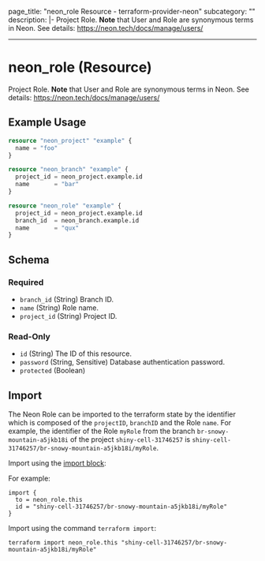 page_title: "neon_role Resource - terraform-provider-neon"
subcategory: ""
description: |-
  Project Role. **Note** that User and Role are synonymous terms in Neon. 
See details: https://neon.tech/docs/manage/users/

---

# neon_role (Resource)

Project Role. **Note** that User and Role are synonymous terms in Neon. 
See details: https://neon.tech/docs/manage/users/


## Example Usage

```terraform
resource "neon_project" "example" {
  name = "foo"
}

resource "neon_branch" "example" {
  project_id = neon_project.example.id
  name       = "bar"
}

resource "neon_role" "example" {
  project_id = neon_project.example.id
  branch_id  = neon_branch.example.id
  name       = "qux"
}
```

<!-- schema generated by tfplugindocs -->
## Schema

### Required

- `branch_id` (String) Branch ID.
- `name` (String) Role name.
- `project_id` (String) Project ID.

### Read-Only

- `id` (String) The ID of this resource.
- `password` (String, Sensitive) Database authentication password.
- `protected` (Boolean)



## Import

The Neon Role can be imported to the terraform state by the identifier which is composed of the `projectID`, `branchID`
and the Role `name`. For example, the identifier of the Role `myRole` from the branch `br-snowy-mountain-a5jkb18i`
of the project `shiny-cell-31746257` is `shiny-cell-31746257/br-snowy-mountain-a5jkb18i/myRole`.

Import using the [import block](https://developer.hashicorp.com/terraform/language/import):

For example:

```hcl
import {
  to = neon_role.this
  id = "shiny-cell-31746257/br-snowy-mountain-a5jkb18i/myRole"
}
```

Import using the command `terraform import`:

```commandline
terraform import neon_role.this "shiny-cell-31746257/br-snowy-mountain-a5jkb18i/myRole"
```
